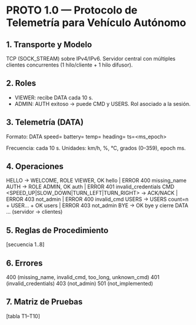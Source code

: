 # PROTO 1.0 — Protocolo de Telemetría para Vehículo Autónomo

## 1. Transporte y Modelo
TCP (SOCK_STREAM) sobre IPv4/IPv6. Servidor central con múltiples clientes concurrentes (1 hilo/cliente + 1 hilo difusor).

## 2. Roles
- VIEWER: recibe DATA cada 10 s.
- ADMIN: AUTH exitoso → puede CMD y USERS. Rol asociado a la sesión.

## 3. Telemetría (DATA)
Formato: DATA speed=<kmh> battery=<pct> temp=<celsius> heading=<deg> ts=<ms_epoch>

Frecuencia: cada 10 s. Unidades: km/h, %, °C, grados (0–359), epoch ms.

## 4. Operaciones
HELLO <name> → WELCOME, ROLE VIEWER, OK hello <name> | ERROR 400 missing_name
AUTH <user> <pass> → ROLE ADMIN, OK auth | ERROR 401 invalid_credentials
CMD <SPEED_UP|SLOW_DOWN|TURN_LEFT|TURN_RIGHT> → ACK/NACK | ERROR 403 not_admin | ERROR 400 invalid_cmd
USERS → USERS count=n + USER… + OK users | ERROR 403 not_admin
BYE → OK bye y cierre
DATA … (servidor → clientes)

## 5. Reglas de Procedimiento
[secuencia 1..8]

## 6. Errores
400 (missing_name, invalid_cmd, too_long, unknown_cmd)
401 (invalid_credentials)
403 (not_admin)
501 (not_implemented)

## 7. Matriz de Pruebas
[tabla T1–T10]
